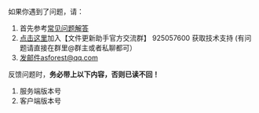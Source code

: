 如果你遇到了问题，请：

1. 首先参考[常见问题解答](FrequenctlyAskedQuestions.md)
2. [点击这里](https://jq.qq.com/?_wv=1027&k=PqAEtn39)加入【文件更新助手官方交流群】 925057600 获取技术支持  (有问题请直接在群里@群主或者私聊都可）
3. 发邮件asforest@qq.com

反馈问题时，**务必带上以下内容，否则已读不回！**

1. 服务端版本号
2. 客户端版本号